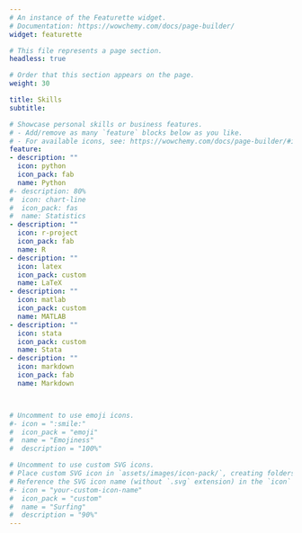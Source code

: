```yaml
---
# An instance of the Featurette widget.
# Documentation: https://wowchemy.com/docs/page-builder/
widget: featurette

# This file represents a page section.
headless: true

# Order that this section appears on the page.
weight: 30

title: Skills
subtitle:

# Showcase personal skills or business features.
# - Add/remove as many `feature` blocks below as you like.
# - For available icons, see: https://wowchemy.com/docs/page-builder/#icons
feature:
- description: ""
  icon: python
  icon_pack: fab
  name: Python
#- description: 80%
#  icon: chart-line
#  icon_pack: fas
#  name: Statistics
- description: ""
  icon: r-project
  icon_pack: fab
  name: R
- description: ""
  icon: latex
  icon_pack: custom
  name: LaTeX
- description: ""
  icon: matlab
  icon_pack: custom
  name: MATLAB
- description: ""
  icon: stata
  icon_pack: custom
  name: Stata
- description: ""
  icon: markdown
  icon_pack: fab
  name: Markdown



# Uncomment to use emoji icons.
#- icon = ":smile:"
#  icon_pack = "emoji"
#  name = "Emojiness"
#  description = "100%"  

# Uncomment to use custom SVG icons.
# Place custom SVG icon in `assets/images/icon-pack/`, creating folders if necessary.
# Reference the SVG icon name (without `.svg` extension) in the `icon` field.
#- icon = "your-custom-icon-name"
#  icon_pack = "custom"
#  name = "Surfing"
#  description = "90%"
---
```

